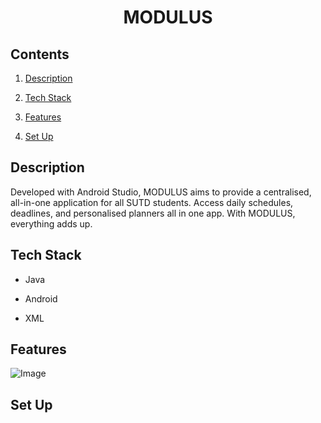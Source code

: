 <h1 align="center"> MODULUS </h1>

## <a name="table">Contents</a>

1. [Description](#description)

2. [Tech Stack](#tech-stack)

3. [Features](#features)

4. [Set Up](#set-up)

## <a name="description">Description</a>

Developed with Android Studio, MODULUS aims to provide a centralised, all-in-one application for all SUTD students. Access daily schedules, deadlines, and personalised planners all in one app. With MODULUS, everything adds up.

## <a name="tech-stack">Tech Stack</a>

- Java

- Android

- XML

## <a name="features">Features</a>

![Image](https://github.com/user-attachments/assets/d0f1d061-3d3b-4f35-83fe-18d6488565ee)

## <a name="set-up">Set Up</a>
